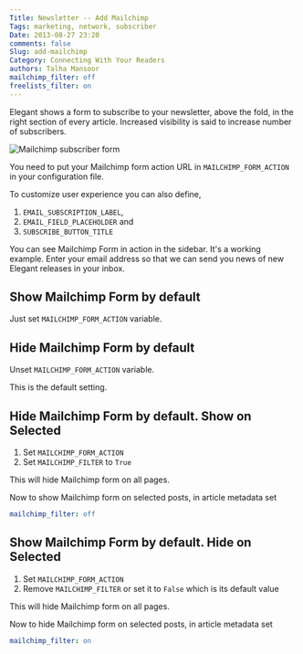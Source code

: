 ```yaml
---
Title: Newsletter -- Add Mailchimp
Tags: marketing, network, subscriber
Date: 2013-08-27 23:20
comments: false
Slug: add-mailchimp
Category: Connecting With Your Readers
authors: Talha Mansoor
mailchimp_filter: off
freelists_filter: on
---
```


Elegant shows a form to subscribe to your newsletter, above the fold, in the right section of every article. Increased visibility is said to increase number of subscribers.

![Mailchimp subscriber
form]({static}/images/elegant-theme_subscribe-form.png)

You need to put your Mailchimp form action URL in `MAILCHIMP_FORM_ACTION` in your configuration file.

To customize user experience you can also define,

1. `EMAIL_SUBSCRIPTION_LABEL`,
1. `EMAIL_FIELD_PLACEHOLDER` and
1. `SUBSCRIBE_BUTTON_TITLE`

You can see Mailchimp Form in action in the sidebar. It's a working example. Enter your email address so that we can send you news of new Elegant releases in your inbox.

## Show Mailchimp Form by default

Just set `MAILCHIMP_FORM_ACTION` variable.

## Hide Mailchimp Form by default

Unset `MAILCHIMP_FORM_ACTION` variable.

This is the default setting.

## Hide Mailchimp Form by default. Show on Selected

1. Set `MAILCHIMP_FORM_ACTION`
1. Set `MAILCHIMP_FILTER` to `True`

This will hide Mailchimp form on all pages.

Now to show Mailchimp form on selected posts, in article metadata set

```yaml
mailchimp_filter: off
```

## Show Mailchimp Form by default. Hide on Selected

1. Set `MAILCHIMP_FORM_ACTION`
1. Remove `MAILCHIMP_FILTER` or set it to `False` which is its default value

This will hide Mailchimp form on all pages.

Now to hide Mailchimp form on selected posts, in article metadata set

```yaml
mailchimp_filter: on
```
